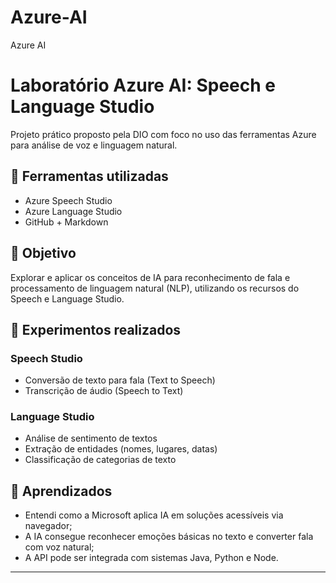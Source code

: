 # Azure-AI
Azure AI

# Laboratório Azure AI: Speech e Language Studio

Projeto prático proposto pela DIO com foco no uso das ferramentas Azure para análise de voz e linguagem natural.

## 🔧 Ferramentas utilizadas

- Azure Speech Studio
- Azure Language Studio
- GitHub + Markdown

## 🎯 Objetivo

Explorar e aplicar os conceitos de IA para reconhecimento de fala e processamento de linguagem natural (NLP), utilizando os recursos do Speech e Language Studio.

## 📌 Experimentos realizados

### Speech Studio
- Conversão de texto para fala (Text to Speech)
- Transcrição de áudio (Speech to Text)

### Language Studio
- Análise de sentimento de textos
- Extração de entidades (nomes, lugares, datas)
- Classificação de categorias de texto

## 🧠 Aprendizados

- Entendi como a Microsoft aplica IA em soluções acessíveis via navegador;
- A IA consegue reconhecer emoções básicas no texto e converter fala com voz natural;
- A API pode ser integrada com sistemas Java, Python e Node.




---
